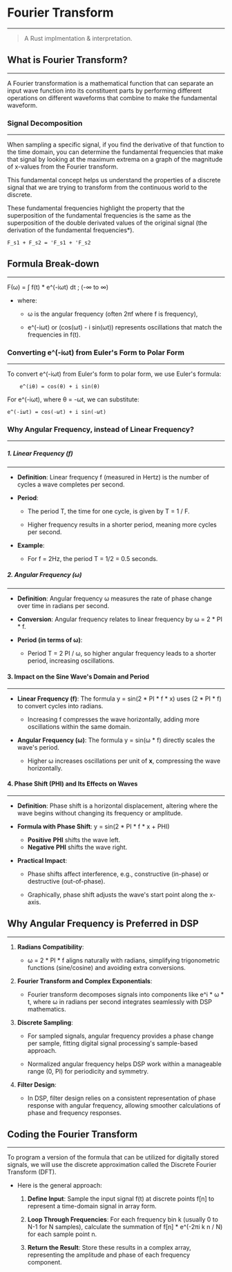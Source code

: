 # Fourier Transform
---

> A Rust implmentation & interpretation.

## What is Fourier Transform?
---

A Fourier transformation is a mathematical function that can separate an input wave function into its constituent parts by performing different operations on different waveforms that combine to make the fundamental waveform.

### Signal Decomposition
---

When sampling a specific signal, if you find the derivative of that function to the time domain, you can determine the fundamental frequencies that make that signal by looking at the maximum extrema on a graph of the magnitude of x-values from the Fourier transform.

This fundamental concept helps us understand the properties of a discrete signal that we are trying to transform from the continuous world to the discrete.

These fundamental frequencies highlight the property that the superposition of the fundamental frequencies is the same as the superposition of the double derivated values of the original signal (the derivation of the fundamental frequencies*).

```
F_s1 + F_s2 = 'F_s1 + 'F_s2
```

## Formula Break-down
---

F(ω) = ∫ f(t) * e^(-iωt) dt ; (-∞ to ∞)

- where:
    
    + ω is the angular frequency (often 2πf where f is frequency),
    
    + e^(-iωt) or (cos(ωt) - i sin(ωt)) represents oscillations that match the frequencies in f(t).

### Converting e^(-iωt) from Euler's Form to Polar Form
---

To convert e^(-iωt) from Euler's form to polar form, we use Euler's formula:

```
    e^(iθ) = cos(θ) + i sin(θ)
```

For e^(-iωt), where θ = -ωt, we can substitute:

```
e^(-iωt) = cos(-ωt) + i sin(-ωt)
```

### Why Angular Frequency, instead of Linear Frequency?
---

##### 1. **Linear Frequency (f)**
---

- **Definition**: Linear frequency f (measured in Hertz) is the number of cycles a wave completes per second.

- **Period**:
  - The period T, the time for one cycle, is given by T = 1 / F.

  - Higher frequency results in a shorter period, meaning more cycles per second.

- **Example**:
  - For f = 2Hz, the period T = 1/2 = 0.5 seconds.

##### 2. **Angular Frequency (ω)**
---

- **Definition**: Angular frequency ω measures the rate of phase change over time in radians per second.

- **Conversion**: Angular frequency relates to linear frequency by ω = 2 * PI * f.

- **Period (in terms of ω)**:
  - Period T = 2 PI / ω, so higher angular frequency leads to a shorter period, increasing oscillations.
  
#### 3. **Impact on the Sine Wave's Domain and Period**
---

- **Linear Frequency (f)**: The formula y = sin(2 * PI * f * x) uses (2 * PI * f) to convert cycles into radians.

  - Increasing f compresses the wave horizontally, adding more oscillations within the same domain.
  
- **Angular Frequency (ω)**: The formula y = sin(ω * f) directly scales the wave's period.

  - Higher ω increases oscillations per unit of __x__, compressing the wave horizontally.

#### 4. **Phase Shift (PHI) and Its Effects on Waves**
---

- **Definition**: Phase shift is a horizontal displacement, altering where the wave begins without changing its frequency or amplitude.

- **Formula with Phase Shift**: y = sin(2 * PI * f * x + PHI)

  - **Positive** __PHI__ shifts the wave left.
  - **Negative** __PHI__ shifts the wave right.
  
- **Practical Impact**:

  - Phase shifts affect interference, e.g., constructive (in-phase) or destructive (out-of-phase).

  - Graphically, phase shift adjusts the wave's start point along the x-axis.

## Why Angular Frequency is Preferred in DSP
---

1. **Radians Compatibility**:

   - ω = 2 * PI * f aligns naturally with radians, simplifying trigonometric functions (sine/cosine) and avoiding extra conversions.
   
2. **Fourier Transform and Complex Exponentials**:

   - Fourier transform decomposes signals into components like e^i * ω * t, where ω in radians per second integrates seamlessly with DSP mathematics.
   
3. **Discrete Sampling**:

   - For sampled signals, angular frequency provides a phase change per sample, fitting digital signal processing's sample-based approach.

   - Normalized angular frequency helps DSP work within a manageable range (0, PI) for periodicity and symmetry.

4. **Filter Design**:

   - In DSP, filter design relies on a consistent representation of phase response with angular frequency, allowing smoother calculations of phase and frequency responses.


## Coding the Fourier Transform
---

To program a version of the formula that can be utilized for digitally stored signals, we will use the discrete approximation called the Discrete Fourier Transform (DFT). 

- Here is the general approach:

    1. **Define Input**: Sample the input signal f(t) at discrete points f[n] to represent a time-domain signal in array form.

    2. **Loop Through Frequencies**: For each frequency bin k (usually 0 to N-1 for N samples), calculate the summation of f[n] * e^(-2πi k n / N) for each sample point n.

    3. **Return the Result**: Store these results in a complex array, representing the amplitude and phase of each frequency component.
